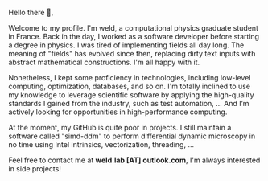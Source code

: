 Hello there 🐸,

Welcome to my profile. I'm weld, a computational physics graduate student in France. Back in the day, I worked as a software developer before starting a degree in physics. I was tired of implementing fields all day long. The meaning of "fields" has evolved since then, replacing dirty text inputs with abstract mathematical constructions. I'm all happy with it.

Nonetheless, I kept some proficiency in technologies, including low-level computing, optimization, databases, and so on. I'm totally inclined to use my knowledge to leverage scientific software by applying the high-quality standards I gained from the industry, such as test automation, ... And I’m actively looking for opportunities in high-performance computing. 

At the moment, my GitHub is quite poor in projects. I still maintain a software called "simd-ddm" to perform differential dynamic microscopy in no time using Intel intrinsics, vectorization, threading, ...

Feel free to contact me at **weld.lab [AT] outlook.com**, I'm always interested in side projects!

